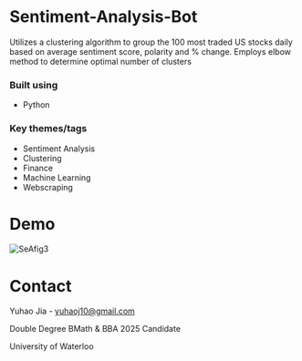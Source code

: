 # Sentiment-Analysis-Bot
Utilizes a clustering algorithm to group the 100 most traded US stocks daily based on average sentiment score, polarity and % change. Employs elbow method to determine optimal number of clusters

### Built using
* Python

### Key themes/tags
* Sentiment Analysis
* Clustering
* Finance
* Machine Learning
* Webscraping

# Demo

![SeAfig3](https://user-images.githubusercontent.com/112993711/189454042-b82d34c3-5f29-4423-b7f3-e08c1f43241b.png)

# Contact

Yuhao Jia - yuhaoj10@gmail.com

Double Degree BMath & BBA 2025 Candidate

University of Waterloo 
